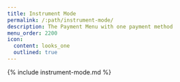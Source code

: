 ```yaml
---
title: Instrument Mode
permalink: /:path/instrument-mode/
description: The Payment Menu with one payment method
menu_order: 2200
icon:
  content: looks_one
  outlined: true
---
```


{% include instrument-mode.md %}
